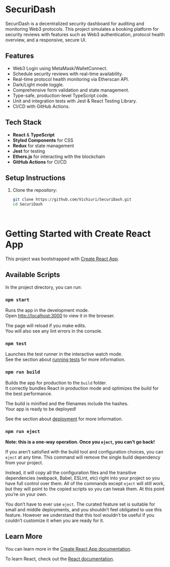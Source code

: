 # SecuriDash

SecuriDash is a decentralized security dashboard for auditing and monitoring Web3 protocols. This project simulates a booking platform for security reviews with features such as Web3 authentication, protocol health overview, and a responsive, secure UI.

## Features
- Web3 Login using MetaMask/WalletConnect.
- Schedule security reviews with real-time availability.
- Real-time protocol health monitoring via Etherscan API.
- Dark/Light mode toggle.
- Comprehensive form validation and state management.
- Type-safe, production-level TypeScript code.
- Unit and integration tests with Jest & React Testing Library.
- CI/CD with GitHub Actions.

## Tech Stack
- **React** & **TypeScript**
- **Styled Components** for CSS
- **Redux** for state management
- **Jest** for testing
- **Ethers.js** for interacting with the blockchain
- **GitHub Actions** for CI/CD

## Setup Instructions
1. Clone the repository:
   ```bash
   git clone https://github.com/Vichiuri/SecuriDash.git
   cd SecuriDash




# Getting Started with Create React App

This project was bootstrapped with [Create React App](https://github.com/facebook/create-react-app).

## Available Scripts

In the project directory, you can run:

### `npm start`

Runs the app in the development mode.\
Open [http://localhost:3000](http://localhost:3000) to view it in the browser.

The page will reload if you make edits.\
You will also see any lint errors in the console.

### `npm test`

Launches the test runner in the interactive watch mode.\
See the section about [running tests](https://facebook.github.io/create-react-app/docs/running-tests) for more information.

### `npm run build`

Builds the app for production to the `build` folder.\
It correctly bundles React in production mode and optimizes the build for the best performance.

The build is minified and the filenames include the hashes.\
Your app is ready to be deployed!

See the section about [deployment](https://facebook.github.io/create-react-app/docs/deployment) for more information.

### `npm run eject`

**Note: this is a one-way operation. Once you `eject`, you can’t go back!**

If you aren’t satisfied with the build tool and configuration choices, you can `eject` at any time. This command will remove the single build dependency from your project.

Instead, it will copy all the configuration files and the transitive dependencies (webpack, Babel, ESLint, etc) right into your project so you have full control over them. All of the commands except `eject` will still work, but they will point to the copied scripts so you can tweak them. At this point you’re on your own.

You don’t have to ever use `eject`. The curated feature set is suitable for small and middle deployments, and you shouldn’t feel obligated to use this feature. However we understand that this tool wouldn’t be useful if you couldn’t customize it when you are ready for it.

## Learn More

You can learn more in the [Create React App documentation](https://facebook.github.io/create-react-app/docs/getting-started).

To learn React, check out the [React documentation](https://reactjs.org/).
